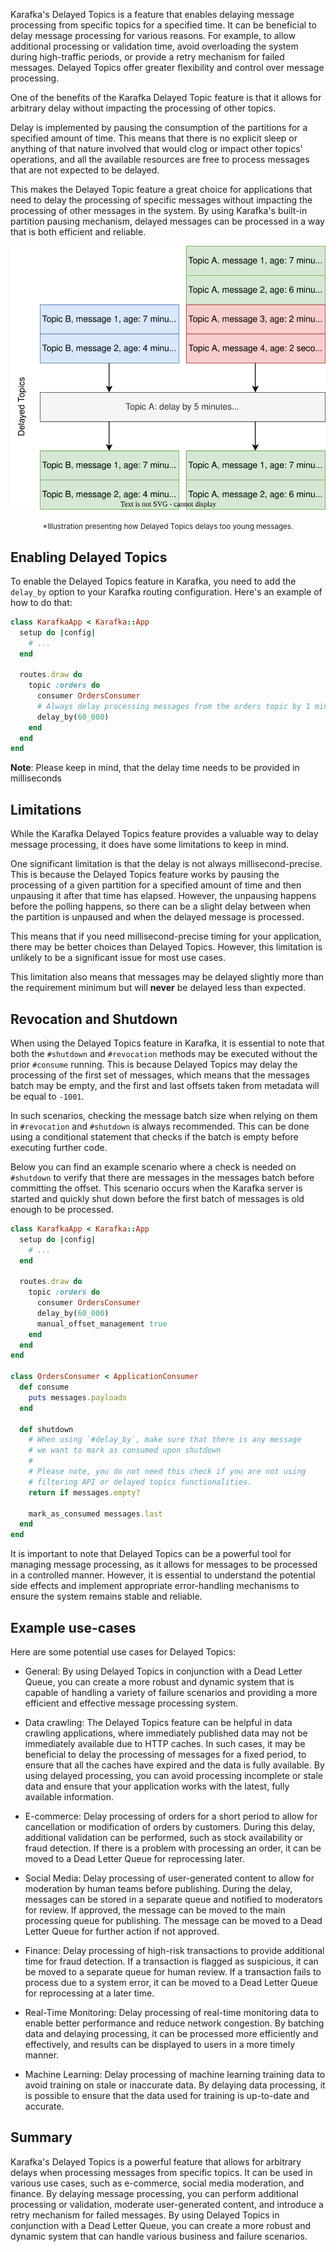 Karafka's Delayed Topics is a feature that enables delaying message processing from specific topics for a specified time. It can be beneficial to delay message processing for various reasons. For example, to allow additional processing or validation time, avoid overloading the system during high-traffic periods, or provide a retry mechanism for failed messages. Delayed Topics offer greater flexibility and control over message processing.

One of the benefits of the Karafka Delayed Topic feature is that it allows for arbitrary delay without impacting the processing of other topics. 

Delay is implemented by pausing the consumption of the partitions for a specified amount of time. This means that there is no explicit sleep or anything of that nature involved that would clog or impact other topics' operations, and all the available resources are free to process messages that are not expected to be delayed.

This makes the Delayed Topic feature a great choice for applications that need to delay the processing of specific messages without impacting the processing of other messages in the system. By using Karafka's built-in partition pausing mechanism, delayed messages can be processed in a way that is both efficient and reliable.

<p align="center">
  <img src="https://raw.githubusercontent.com/karafka/misc/master/charts/delayed_topics_flow.svg" />
</p>
<p align="center">
  <small>*Illustration presenting how Delayed Topics delays too young messages.
  </small>
</p>

## Enabling Delayed Topics

To enable the Delayed Topics feature in Karafka, you need to add the `delay_by` option to your Karafka routing configuration. Here's an example of how to do that:

```ruby
class KarafkaApp < Karafka::App
  setup do |config|
    # ...
  end

  routes.draw do
    topic :orders do
      consumer OrdersConsumer
      # Always delay processing messages from the orders topic by 1 minute
      delay_by(60_000)
    end
  end
end
```

**Note**: Please keep in mind, that the delay time needs to be provided in milliseconds

## Limitations

While the Karafka Delayed Topics feature provides a valuable way to delay message processing, it does have some limitations to keep in mind.

One significant limitation is that the delay is not always millisecond-precise. This is because the Delayed Topics feature works by pausing the processing of a given partition for a specified amount of time and then unpausing it after that time has elapsed. However, the unpausing happens before the polling happens, so there can be a slight delay between when the partition is unpaused and when the delayed message is processed.

This means that if you need millisecond-precise timing for your application, there may be better choices than Delayed Topics. However, this limitation is unlikely to be a significant issue for most use cases.

This limitation also means that messages may be delayed slightly more than the requirement minimum but will **never** be delayed less than expected.

## Revocation and Shutdown

When using the Delayed Topics feature in Karafka, it is essential to note that both the `#shutdown` and `#revocation` methods may be executed without the prior `#consume` running. This is because Delayed Topics may delay the processing of the first set of messages, which means that the messages batch may be empty, and the first and last offsets taken from metadata will be equal to `-1001`.

In such scenarios, checking the message batch size when relying on them in `#revocation` and `#shutdown` is always recommended. This can be done using a conditional statement that checks if the batch is empty before executing further code.

Below you can find an example scenario where a check is needed on `#shutdown` to verify that there are messages in the messages batch before committing the offset. This scenario occurs when the Karafka server is started and quickly shut down before the first batch of messages is old enough to be processed.

```ruby
class KarafkaApp < Karafka::App
  setup do |config|
    # ...
  end

  routes.draw do
    topic :orders do
      consumer OrdersConsumer
      delay_by(60_000)
      manual_offset_management true
    end
  end
end

class OrdersConsumer < ApplicationConsumer
  def consume
    puts messages.payloads
  end

  def shutdown
    # When using `#delay_by`, make sure that there is any message
    # we want to mark as consumed upon shutdown
    #
    # Please note, you do not need this check if you are not using
    # filtering API or delayed topics functionalities.
    return if messages.empty?

    mark_as_consumed messages.last
  end
end
```

It is important to note that Delayed Topics can be a powerful tool for managing message processing, as it allows for messages to be processed in a controlled manner. However, it is essential to understand the potential side effects and implement appropriate error-handling mechanisms to ensure the system remains stable and reliable.

## Example use-cases

Here are some potential use cases for Delayed Topics:

- General: By using Delayed Topics in conjunction with a Dead Letter Queue, you can create a more robust and dynamic system that is capable of handling a variety of failure scenarios and providing a more efficient and effective message processing system.

- Data crawling: The Delayed Topics feature can be helpful in data crawling applications, where immediately published data may not be immediately available due to HTTP caches. In such cases, it may be beneficial to delay the processing of messages for a fixed period, to ensure that all the caches have expired and the data is fully available. By using delayed processing, you can avoid processing incomplete or stale data and ensure that your application works with the latest, fully available information.

- E-commerce: Delay processing of orders for a short period to allow for cancellation or modification of orders by customers. During this delay, additional validation can be performed, such as stock availability or fraud detection. If there is a problem with processing an order, it can be moved to a Dead Letter Queue for reprocessing later.

- Social Media: Delay processing of user-generated content to allow for moderation by human teams before publishing. During the delay, messages can be stored in a separate queue and notified to moderators for review. If approved, the message can be moved to the main processing queue for publishing. The message can be moved to a Dead Letter Queue for further action if not approved.

- Finance: Delay processing of high-risk transactions to provide additional time for fraud detection. If a transaction is flagged as suspicious, it can be moved to a separate queue for human review. If a transaction fails to process due to a system error, it can be moved to a Dead Letter Queue for reprocessing at a later time.

- Real-Time Monitoring: Delay processing of real-time monitoring data to enable better performance and reduce network congestion. By batching data and delaying processing, it can be processed more efficiently and effectively, and results can be displayed to users in a more timely manner.

- Machine Learning: Delay processing of machine learning training data to avoid training on stale or inaccurate data. By delaying data processing, it is possible to ensure that the data used for training is up-to-date and accurate.

## Summary

Karafka's Delayed Topics is a powerful feature that allows for arbitrary delays when processing messages from specific topics. It can be used in various use cases, such as e-commerce, social media moderation, and finance. By delaying message processing, you can perform additional processing or validation, moderate user-generated content, and introduce a retry mechanism for failed messages. By using Delayed Topics in conjunction with a Dead Letter Queue, you can create a more robust and dynamic system that can handle various business and failure scenarios.
